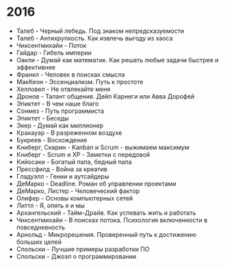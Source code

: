
# 2016
- Талеб - Черный лебедь. Под знаком непредсказуемости
- Талеб - Антихрупкость. Как извлечь выгоду из хаоса
- Чиксентмихайи - Поток
- Гайдар - Гибель империи
- Оакли - Думай как математик. Как решать любые задачи быстрее и эффективнее
- Франкл - Человек в поисках смысла
- МакКеон - Эссенциализм. Путь к простоте
- Хелловел - Не отвлекайте меня
- Дронов - Талант общения. Дейл Карнеги или Авва Дорофей
- Эпиктет - В чем наше благо
- Сонмез - Путь программиста
- Эпиктет - Беседы
- Экер - Думай как миллионер
- Кракауэр - В разреженном воздухе
- Букреев - Восхождение
- Книберг, Скарин - Kanban и Scrum - выжимаем максимум
- Книберг - Scrum и XP - Заметки с передовой
- Кийосаки - Богатый папа, бедный папа
- Прессфилд - Война за креатив
- Гладуэлл - Гении и аутсайдеры
- ДеМарко - Deadline. Роман об управлении проектами
- ДеМарко, Листер - Человеческий фактор
- Олифер - Основы компьютерных сетей
- Литтл - Я, опять я и мы
- Архангельский - Тайм-Драйв. Как успевать жить и работать
- Чиксентмихайи - В поисках потока. Психология включенности в повседневность
- Арнольд - Микрорешения. Проверенный путь к достижению больших целей
- Спольски - Лучшие примеры разработки ПО
- Спольски - Джоэл о программировании

